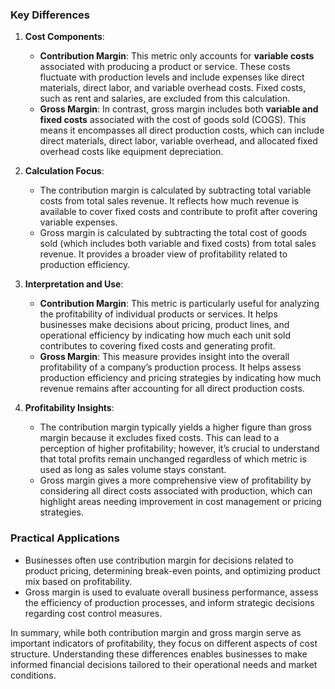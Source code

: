 ### Key Differences

1. **Cost Components**:
   - **Contribution Margin**: This metric only accounts for **variable costs** associated with producing a product or service. These costs fluctuate with production levels and include expenses like direct materials, direct labor, and variable overhead costs. Fixed costs, such as rent and salaries, are excluded from this calculation.
   - **Gross Margin**: In contrast, gross margin includes both **variable and fixed costs** associated with the cost of goods sold (COGS). This means it encompasses all direct production costs, which can include direct materials, direct labor, variable overhead, and allocated fixed overhead costs like equipment depreciation.

2. **Calculation Focus**:
   - The contribution margin is calculated by subtracting total variable costs from total sales revenue. It reflects how much revenue is available to cover fixed costs and contribute to profit after covering variable expenses.
   - Gross margin is calculated by subtracting the total cost of goods sold (which includes both variable and fixed costs) from total sales revenue. It provides a broader view of profitability related to production efficiency.

3. **Interpretation and Use**:
   - **Contribution Margin**: This metric is particularly useful for analyzing the profitability of individual products or services. It helps businesses make decisions about pricing, product lines, and operational efficiency by indicating how much each unit sold contributes to covering fixed costs and generating profit.
   - **Gross Margin**: This measure provides insight into the overall profitability of a company’s production process. It helps assess production efficiency and pricing strategies by indicating how much revenue remains after accounting for all direct production costs.

4. **Profitability Insights**:
   - The contribution margin typically yields a higher figure than gross margin because it excludes fixed costs. This can lead to a perception of higher profitability; however, it’s crucial to understand that total profits remain unchanged regardless of which metric is used as long as sales volume stays constant.
   - Gross margin gives a more comprehensive view of profitability by considering all direct costs associated with production, which can highlight areas needing improvement in cost management or pricing strategies.

### Practical Applications

- Businesses often use contribution margin for decisions related to product pricing, determining break-even points, and optimizing product mix based on profitability.
- Gross margin is used to evaluate overall business performance, assess the efficiency of production processes, and inform strategic decisions regarding cost control measures.

In summary, while both contribution margin and gross margin serve as important indicators of profitability, they focus on different aspects of cost structure. Understanding these differences enables businesses to make informed financial decisions tailored to their operational needs and market conditions.
